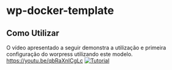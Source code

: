 # wp-docker-template
## Como Utilizar
O vídeo apresentado a seguir demonstra a utilização e primeira configuração do worpress utilizando este modelo.
<https://youtu.be/qbRaXnICgLc>
[![Tutorial](https://img.youtube.com/vi/qbRaXnICgLc/0.jpg)](https://www.youtube.com/watch?v=qbRaXnICgLc)
